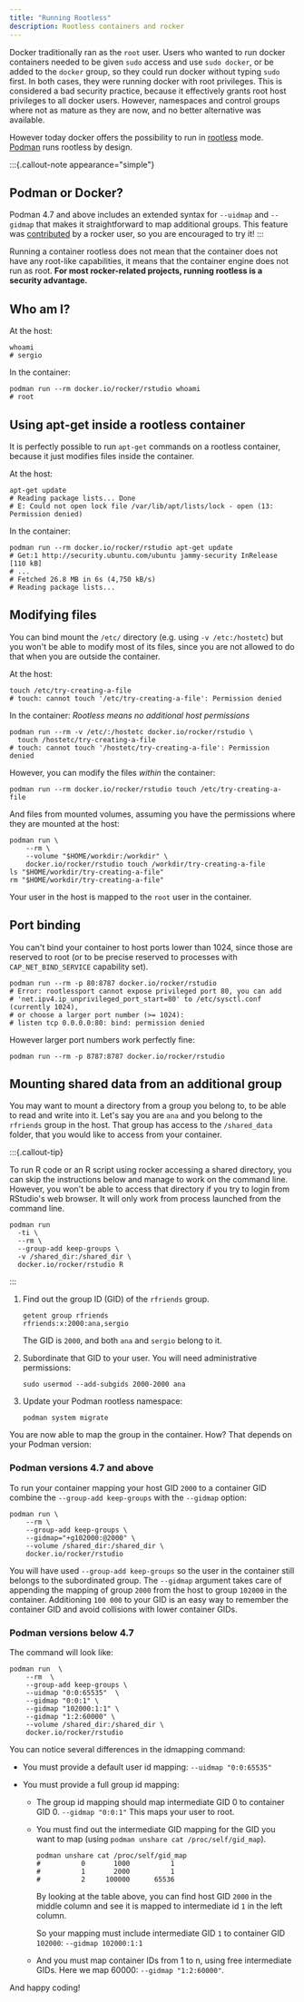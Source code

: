 ```yaml
---
title: "Running Rootless"
description: Rootless containers and rocker
---
```


Docker traditionally ran as the `root` user. Users who wanted to run docker
containers needed to be given `sudo` access and use `sudo docker`, or be added
to the `docker` group, so they could run docker without typing `sudo` first. In
both cases, they were running docker with root privileges. This is considered a
bad security practice, because it effectively grants root
host privileges to all docker users. However, namespaces and control groups where
not as mature as they are now, and no better alternative
was available.

However today docker offers the possibility to
run in [rootless](https://docs.docker.com/engine/security/rootless/) mode.
[Podman](https://podman.io/) runs rootless by design.

:::{.callout-note appearance="simple"}

## Podman or Docker?

 Podman 4.7 and above includes an extended syntax for `--uidmap` and `--gidmap` that
 makes it straightforward to map additional groups. This feature was 
 [contributed](https://github.com/containers/podman/pull/18713)
 by a rocker user, so you are encouraged to try it!
:::


Running a container rootless does not mean that the container does not have
any root-like capabilities, it means that the container engine does not run
as root. **For most rocker-related projects, running rootless is a security advantage.**


## Who am I?

At the host:

```{.sh}
whoami
# sergio
```

In the container:


```{.sh}
podman run --rm docker.io/rocker/rstudio whoami
# root
```

## Using apt-get inside a rootless container

It is perfectly possible to run `apt-get` commands on a
rootless container, because it just modifies files inside the container.

At the host:

```{.sh}
apt-get update
# Reading package lists... Done
# E: Could not open lock file /var/lib/apt/lists/lock - open (13: Permission denied)
```

In the container:

```{.sh}
podman run --rm docker.io/rocker/rstudio apt-get update
# Get:1 http://security.ubuntu.com/ubuntu jammy-security InRelease [110 kB]
# ...
# Fetched 26.8 MB in 6s (4,750 kB/s)
# Reading package lists...
```

## Modifying files

You can bind mount the `/etc/` directory (e.g. using `-v /etc:/hostetc`) but you won't
be able to modify most of its files, since you are not allowed to do that
when you are outside the container.

At the host:

```{.sh}
touch /etc/try-creating-a-file
# touch: cannot touch '/etc/try-creating-a-file': Permission denied
```

In the container: *Rootless means no additional host permissions*

```{.sh}
podman run --rm -v /etc/:/hostetc docker.io/rocker/rstudio \
  touch /hostetc/try-creating-a-file
# touch: cannot touch '/hostetc/try-creating-a-file': Permission denied
```

However, you can modify the files *within* the container:

```{.sh}
podman run --rm docker.io/rocker/rstudio touch /etc/try-creating-a-file
```

And files from mounted volumes, assuming you have the permissions where they
are mounted at the host:

```{.sh}
podman run \
    --rm \
    --volume "$HOME/workdir:/workdir" \
    docker.io/rocker/rstudio touch /workdir/try-creating-a-file
ls "$HOME/workdir/try-creating-a-file"
rm "$HOME/workdir/try-creating-a-file"
```

Your user in the host is mapped to the `root` user in the container.

## Port binding

You can't bind your container to host ports lower than 1024,
since those are reserved to root (or to be precise reserved to processes with
`CAP_NET_BIND_SERVICE` capability set).


```{.sh}
podman run --rm -p 80:8787 docker.io/rocker/rstudio
# Error: rootlessport cannot expose privileged port 80, you can add 
# 'net.ipv4.ip_unprivileged_port_start=80' to /etc/sysctl.conf (currently 1024),
# or choose a larger port number (>= 1024):
# listen tcp 0.0.0.0:80: bind: permission denied
```

However larger port numbers work perfectly fine:

```{.sh}
podman run --rm -p 8787:8787 docker.io/rocker/rstudio
```

## Mounting shared data from an additional group

You may want to mount a directory from a group you belong to, to be able to read
and write into it. Let's say you are `ana` and you belong to the `rfriends`
group in the host. That group has access to the `/shared_data` folder, that you would
like to access from your container.

:::{.callout-tip}

To run R code or an R script using rocker accessing a shared directory, you
can skip the instructions below and manage to work on the command line. However,
you won't be able to access that directory if you try to login from RStudio's web
browser. It will only work from process launched from the command line.


```{.sh}
podman run 
  -ti \
  --rm \
  --group-add keep-groups \
  -v /shared_dir:/shared_dir \
  docker.io/rocker/rstudio R
```
:::



1. Find out the group ID (GID) of the `rfriends` group.

    ```{.sh}
    getent group rfriends
    rfriends:x:2000:ana,sergio
    ```

    The GID is `2000`, and both `ana` and `sergio` belong to it.

2. Subordinate that GID to your user. You will need administrative permissions:

    ```{.sh}
    sudo usermod --add-subgids 2000-2000 ana
    ```

3. Update your Podman rootless namespace:

    ```{.sh}
    podman system migrate
    ```

You are now able to map the group in the container. How? That depends on your Podman version:


### Podman versions 4.7 and above

To run your container mapping your host GID `2000` to a container GID combine
the `--group-add keep-groups` with the `--gidmap` option:

```{.sh}
podman run \
    --rm \
    --group-add keep-groups \
    --gidmap="+g102000:@2000" \
    --volume /shared_dir:/shared_dir \
    docker.io/rocker/rstudio
```

You will have used `--group-add keep-groups` so the user in the container still belongs to
the subordinated group. The `--gidmap` argument takes care of appending the mapping of group
`2000` from the host to group `102000` in the container. Additioning `100 000` to your GID is an
easy way to remember the container GID and avoid collisions with lower container GIDs.


### Podman versions below 4.7

The command will look like:

```{.sh}
podman run  \
    --rm  \
    --group-add keep-groups \
    --uidmap "0:0:65535"  \
    --gidmap "0:0:1" \
    --gidmap "102000:1:1" \
    --gidmap "1:2:60000" \
    --volume /shared_dir:/shared_dir \
    docker.io/rocker/rstudio
```

You can notice several differences in the idmapping command:

- You must provide a default user id mapping: `--uidmap "0:0:65535"`
- You must provide a full group id mapping:

    * The group id mapping should map intermediate GID 0 to container GID 0.
      `--gidmap "0:0:1"` This maps your user to root.

    * You must find out the intermediate GID mapping for the GID you want to map 
      (using `podman unshare cat /proc/self/gid_map`).
      

        ```{.sh}
        podman unshare cat /proc/self/gid_map
        #          0       1000          1
        #          1       2000          1
        #          2     100000      65536
        ```

      By looking at the table above, you can find host GID `2000` in the middle
      column and see it is mapped to intermediate id `1` in the left column.
      
      So your mapping must include intermediate GID `1` to container GID `102000`:
      `--gidmap 102000:1:1`

    * And you must map container IDs from 1 to n, using free intermediate GIDs.
      Here we map 60000: `--gidmap "1:2:60000"`.

And happy coding!


